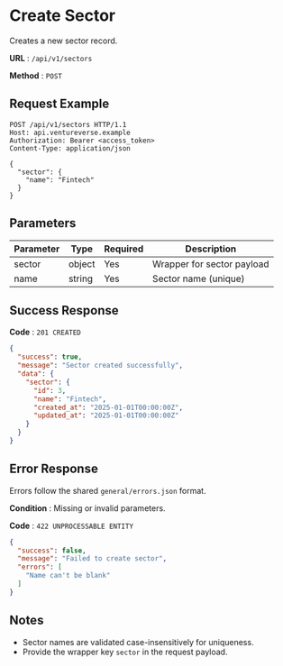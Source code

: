 # Create Sector

Creates a new sector record.

**URL** : `/api/v1/sectors`

**Method** : `POST`

## Request Example

```http
POST /api/v1/sectors HTTP/1.1
Host: api.ventureverse.example
Authorization: Bearer <access_token>
Content-Type: application/json

{
  "sector": {
    "name": "Fintech"
  }
}
```

## Parameters

| Parameter | Type   | Required | Description                 |
|-----------|--------|----------|-----------------------------|
| sector    | object | Yes      | Wrapper for sector payload  |
| name      | string | Yes      | Sector name (unique)        |

## Success Response

**Code** : `201 CREATED`

```json
{
  "success": true,
  "message": "Sector created successfully",
  "data": {
    "sector": {
      "id": 3,
      "name": "Fintech",
      "created_at": "2025-01-01T00:00:00Z",
      "updated_at": "2025-01-01T00:00:00Z"
    }
  }
}
```

## Error Response

Errors follow the shared `general/errors.json` format.

**Condition** : Missing or invalid parameters.

**Code** : `422 UNPROCESSABLE ENTITY`

```json
{
  "success": false,
  "message": "Failed to create sector",
  "errors": [
    "Name can't be blank"
  ]
}
```

## Notes

- Sector names are validated case-insensitively for uniqueness.
- Provide the wrapper key `sector` in the request payload.

